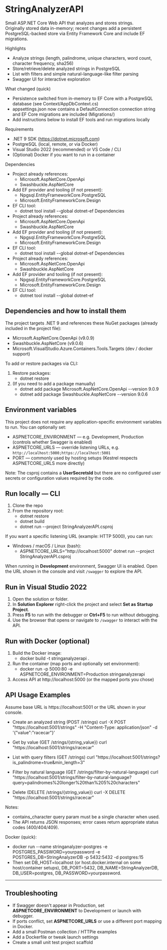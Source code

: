 # StringAnalyzerAPI

Small ASP.NET Core Web API that analyzes and stores strings.  
Originally stored data in-memory; recent changes add a persistent PostgreSQL-backed store via Entity Framework Core and include EF migrations.

Highlights
- Analyze strings (length, palindrome, unique characters, word count, character frequency, sha256)
- Store/retrieve/delete analyzed strings in PostgreSQL
- List with filters and simple natural-language-like filter parsing
- Swagger UI for interactive exploration

What changed (quick)
- Persistence switched from in-memory to EF Core with a PostgreSQL database (see Context/AppDbContext.cs)
- appsettings.json now contains a DefaultConnection connection string and EF Core migrations are included (Migrations/)
- Add instructions below to install EF tools and run migrations locally

Requirements
- .NET 9 SDK (https://dotnet.microsoft.com)
- PostgreSQL (local, remote, or via Docker)
- Visual Studio 2022 (recommended) or VS Code / CLI
- (Optional) Docker if you want to run in a container

Dependencies
- Project already references:
  - Microsoft.AspNetCore.OpenApi
  - Swashbuckle.AspNetCore
- Add EF provider and tooling (if not present):
  - Npgsql.EntityFrameworkCore.PostgreSQL
  - Microsoft.EntityFrameworkCore.Design
- EF CLI tool:
  - dotnet tool install --global dotnet-ef
Dependencies
- Project already references:
  - Microsoft.AspNetCore.OpenApi
  - Swashbuckle.AspNetCore
- Add EF provider and tooling (if not present):
  - Npgsql.EntityFrameworkCore.PostgreSQL
  - Microsoft.EntityFrameworkCore.Design
- EF CLI tool:
  - dotnet tool install --global dotnet-ef
Dependencies
- Project already references:
  - Microsoft.AspNetCore.OpenApi
  - Swashbuckle.AspNetCore
- Add EF provider and tooling (if not present):
  - Npgsql.EntityFrameworkCore.PostgreSQL
  - Microsoft.EntityFrameworkCore.Design
- EF CLI tool:
  - dotnet tool install --global dotnet-ef

## Dependencies and how to install them
The project targets .NET 9 and references these NuGet packages (already included in the project file):
- Microsoft.AspNetCore.OpenApi (v9.0.9)
- Swashbuckle.AspNetCore (v9.0.6)
- Microsoft.VisualStudio.Azure.Containers.Tools.Targets (dev / docker support)

To add or restore packages via CLI:
1. Restore packages:
   - dotnet restore
2. (If you need to add a package manually)
   - dotnet add package Microsoft.AspNetCore.OpenApi --version 9.0.9
   - dotnet add package Swashbuckle.AspNetCore --version 9.0.6

## Environment variables
This project does not require any application-specific environment variables to run. You can optionally set:
- ASPNETCORE_ENVIRONMENT — e.g. Development, Production (controls whether Swagger is enabled)
- ASPNETCORE_URLS — override listening URLs, e.g. `http://localhost:5000;https://localhost:5001`
- PORT — commonly used by hosting setups (Kestrel respects ASPNETCORE_URLS more directly)

Note: The csproj contains a __UserSecretsId__ but there are no configured user secrets or configuration values required by the code.

## Run locally — CLI
1. Clone the repo
2. From the repository root:
   - dotnet restore
   - dotnet build
   - dotnet run --project StringAnalyzerAPI.csproj

If you want a specific listening URL (example: HTTP 5000), you can run:
- Windows / macOS / Linux (bash):
  - ASPNETCORE_URLS="http://localhost:5000" dotnet run --project StringAnalyzerAPI.csproj

When running in __Development__ environment, Swagger UI is enabled. Open the URL shown in the console and visit `/swagger` to explore the API.

## Run in Visual Studio 2022
1. Open the solution or folder.
2. In __Solution Explorer__ right-click the project and select __Set as Startup Project__.
3. Press __F5__ to run with the debugger or __Ctrl+F5__ to run without debugging.
4. Use the browser that opens or navigate to `/swagger` to interact with the API.

## Run with Docker (optional)
1. Build the Docker image:
   - docker build -t stringanalyzerapi .
2. Run the container (map ports and optionally set environment):
   - docker run -p 5000:80 -e ASPNETCORE_ENVIRONMENT=Production stringanalyzerapi
3. Access API at http://localhost:5000 (or the mapped ports you chose)

## API Usage Examples
Assume base URL is https://localhost:5001 or the URL shown in your console.

- Create an analyzed string (POST /strings)
  curl -X POST "https://localhost:5001/strings" -H "Content-Type: application/json" -d '{"value":"racecar"}'

- Get by value (GET /strings/{string_value})
  curl "https://localhost:5001/strings/racecar"

- List with query filters (GET /strings)
  curl "https://localhost:5001/strings?is_palindrome=true&min_length=3"

- Filter by natural language (GET /strings/filter-by-natural-language)
  curl "https://localhost:5001/strings/filter-by-natural-language?query=palindromes%20longer%20than%205%20characters"

- Delete (DELETE /strings/{string_value})
  curl -X DELETE "https://localhost:5001/strings/racecar"

Notes:
- contains_character query param must be a single character when used.
- The API returns JSON responses; error cases return appropriate status codes (400/404/409).

Docker (quick):
- docker run --name stringanalyzer-postgres -e POSTGRES_PASSWORD=yourpassword -e POSTGRES_DB=StringAnalyzerDB -p 5432:5432 -d postgres:15
- Then set DB_HOST=localhost (or host.docker.internal on some host/container setups), DB_PORT=5432, DB_NAME=StringAnalyzerDB, DB_USER=postgres, DB_PASSWORD=yourpassword.
---

## Troubleshooting
- If Swagger doesn't appear in Production, set __ASPNETCORE_ENVIRONMENT__ to Development or launch with debugger.
- If ports conflict, set __ASPNETCORE_URLS__ or use a different port mapping in Docker.
- Add a small Postman collection / HTTPie examples
- Add a Dockerfile or tweak launch settings
- Create a small unit test project scaffold
